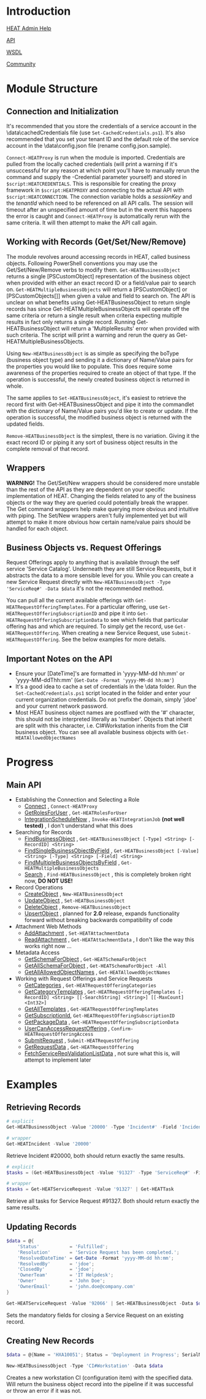 # Introduction
[HEAT Admin Help](https://<YOUR_TENANT_ID>/help/admin/index.html)

[API](https://help.ivanti.com/ht/help/en_US/ISM/2017/Content/Configure/Develop/Web%20Service.htm)

[WSDL](https://<YOUR_TENANT_ID>/ServiceAPI/FRSHEATIntegration.asmx?wsdl)

[Community](https://community.ivanti.com/community/heat-software/ivanti-service-manager-formerly-heat-service-management/heat-api-ivanti-service-manager)

# Module Structure

## Connection and Initialization

It's recommended that you store the credentials of a service account in the \data\cachedCredentials file (use `Set-CachedCredentials.ps1`). It's also recommended that you set your tenant ID and the default role of the service account in the \data\config.json file (rename config.json.sample).

`Connect-HEATProxy` is run when the module is imported. Credentials are pulled from the locally cached credentials (will print a warning if it's unsuccessful for any reason at which point you'll have to manually rerun the command and supply the -Credential parameter yourself) and stored in `$script:HEATCREDENTIALS`. This is responsible for creating the proxy framework in `$script:HEATPROXY` and connecting to the actual API with `$script:HEATCONNECTION`. The connection variable holds a _sessionKey_ and the _tenantId_ which need to be referenced on all API calls. The session will timeout after an unspecified amount of time but in the event this happens the error is caught and `Connect-HEATProxy` is automatically rerun with the same criteria. It will then attempt to make the API call again.

## Working with Records (Get/Set/New/Remove)

The module revolves around accessing records in HEAT, called business objects. Following PowerShell conventions you may use the Get/Set/New/Remove verbs to modify them. `Get-HEATBusinessObject` returns a single [PSCustomObject] representation of the business object when provided with either an exact record ID or a field/value pair to search on. `Get-HEATMultipleBusinessObjects` will return a [PSCustomObject] or [PSCustomObjects[]] when given a value and field to search on. The API is unclear on what benefits using Get-HEATBusinessObject to return single records has since Get-HEATMultipleBusinessObjects will operate off the same criteria or return a single result when criteria expecting multiple results in fact only returns a single record. Running Get-HEATBusinessObject will return a 'MultipleResults' error when provided with such criteria. The script will print a warning and rerun the query as Get-HEATMultipleBusinessObjects.

Using `New-HEATBusinessObject` is as simple as specifying the boType (business object type) and sending it a dictionary of Name/Value pairs for the properties you would like to populate. This does require some awareness of the properties required to create an object of that type. If the operation is successful, the newly created business object is returned in whole.

The same applies to `Set-HEATBusinessObject`, it's easiest to retrieve the record first with Get-HEATBusinessObject and pipe it into the commandlet with the dictionary of Name/Value pairs you'd like to create or update. If the operation is successful, the modified business object is returned with the updated fields.

`Remove-HEATBusinessObject` is the simplest, there is no variation. Giving it the exact record ID or piping it any sort of business object results in the complete removal of that record.

## Wrappers

**WARNING!** The Get/Set/New wrappers should be considered more unstable than the rest of the API as they are dependent on your specific implementation of HEAT. Changing the fields related to any of the business objects or the way they are queried could potentially break the wrapper. The Get command wrappers help make querying more obvious and intuitive with piping. The Set/New wrappers aren't fully implemented yet but will attempt to make it more obvious how certain name/value pairs should be handled for each object.

## Business Objects vs. Request Offerings

Request Offerings apply to anything that is available through the self service 'Service Catalog'. Underneath they are still Service Requests, but it abstracts the data to a more sensible level for you. While you can create a new Service Request directly with `New-HEATBusinessObject -Type 'ServiceReq#' -Data $data` it's not the recommended method.

You can pull all the current available offerings with `Get-HEATRequestOfferingTemplates`. For a particular offering, use `Get-HEATRequestOfferingSubscriptionID` and pipe it into `Get-HEATRequestOfferingSubscriptionData` to see which fields that particular offering has and which are required. To simply get the record, use `Get-HEATRequestOffering`. When creating a new Service Request, use `Submit-HEATRequestOffering`. See the below examples for more details.

## Important Notes on the API

  * Ensure your [DateTime]'s are formatted in 'yyyy-MM-dd hh:mm' or 'yyyy-MM-ddThh:mm' (`Get-Date -Format 'yyyy-MM-dd hh:mm'`)
  * It's a good idea to cache a set of credentials in the \data folder. Run the `Set-CachedCredentials.ps1` script located in the folder and enter your current organization credentials. Do not prefix the domain, simply 'jdoe' and your current network password.
  * Most HEAT business object names are postfixed with the '#' character, this should not be interpreted literally as 'number'. Objects that inherit are split with this character, i.e. CI#Workstation inherits from the CI# business object. You can see all available business objects with `Get-HEATAllowedObjectNames`

# Progress

## Main API

* Establishing the Connection and Selecting a Role
  * [Connect](https://help.ivanti.com/ht/help/en_US/ISM/2017/Content/Configure/Develop/Connect.htm#Using_the_Connect_WebMethod) , `Connect-HEATProxy`
  * [GetRolesForUser](https://help.ivanti.com/ht/help/en_US/ISM/2017/Content/Configure/Develop/Connect.htm#Using_the_Connect_WebMethod) , `Get-HEATRolesForUser`
  * [IntegrationScheduleNow](https://help.ivanti.com/ht/help/en_US/ISM/2017/Content/Configure/Develop/IntegrationScheduleNow.htm) , `Invoke-HEATIntegrationJob` __(not well tested)__ , I don't understand what this does
* Searching for Records
  * [FindBusinessObject](https://help.ivanti.com/ht/help/en_US/ISM/2017/Content/Configure/Develop/FindBusinessObject.htm#_Toc357184303) , `Get-HEATBusinessObject [-Type] <String> [-RecordID] <String>`
  * [FindSingleBusinessObjectByField](https://help.ivanti.com/ht/help/en_US/ISM/2017/Content/Configure/Develop/FindSingleBusinessObjectByField.htm#_Toc357184304) , `Get-HEATBusinessObject [-Value] <String> [-Type] <String> [-Field] <String>`
  * [FindMultipleBusinessObjectsByField](https://help.ivanti.com/ht/help/en_US/ISM/2017/Content/Configure/Develop/FindMultipleBusinessObjectsByField.htm#_Toc357184305) , `Get-HEATMultipleBusinessObjects`
  * [Search](https://help.ivanti.com/ht/help/en_US/ISM/2017/Content/Configure/Develop/Search.htm#_Toc357184306) , `Find-HEATBusinessObject` , this is completely broken right now, __DO NOT USE!__
* Record Operations
  * [CreateObject](https://help.ivanti.com/ht/help/en_US/ISM/2017/Content/Configure/Develop/CreateObject.htm#Using_the_CreateObject_Web_Method) , `New-HEATBusinessObject`
  * [UpdateObject](https://help.ivanti.com/ht/help/en_US/ISM/2017/Content/Configure/Develop/UpdateObject.htm#Using_the_UpdateObject_Web_Method) , `Set-HEATBusinessObject`
  * [DeleteObject](https://help.ivanti.com/ht/help/en_US/ISM/2017/Content/Configure/Develop/DeleteObject.htm#Using_the_DeleteObject_Web_Method) , `Remove-HEATBusinessObject`
  * [UpsertObject](https://help.ivanti.com/ht/help/en_US/ISM/2017/Content/Configure/Develop/UpsertObject.htm#Using_the_UpsertObject_Web_Method) , planned for **2.0** release, expands functionality forward without breaking backwards compatibility of code
* Attachment Web Methods
  * [AddAttachment](https://help.ivanti.com/ht/help/en_US/ISM/2017/Content/Configure/Develop/AddAttachment.htm#_Toc357184316) , `Set-HEATAttachmentData`
  * [ReadAttachment](https://help.ivanti.com/ht/help/en_US/ISM/2017/Content/Configure/Develop/ReadAttachment.htm#_Toc357184317) , `Get-HEATAttachmentData` , I don't like the way this works right now ...
* Metadata Access
  * [GetSchemaForObject](https://help.ivanti.com/ht/help/en_US/ISM/2017/Content/Configure/Develop/GetSchemaForObject.htm#_Toc357184319) , `Get-HEATSchemaForObject`
  * [GetAllSchemaForObject](https://help.ivanti.com/ht/help/en_US/ISM/2017/Content/Configure/Develop/GetAllSchemaForObject.htm#_Toc357184320) , `Get-HEATSchemaForObject -All`
  * [GetAllAllowedObjectNames](https://help.ivanti.com/ht/help/en_US/ISM/2017/Content/Configure/Develop/GetAllAllowedObjectNames.htm#_Toc357184321) , `Get-HEATAllowedObjectNames`
* Working with Request Offerings and Service Requests
  * [GetCategories](https://help.ivanti.com/ht/help/en_US/ISM/2017/Content/Configure/Develop/GetCategories.htm#Using_the_GetCategories_Web_Method) , `Get-HEATRequestOfferingCategories`
  * [GetCategoryTemplates](https://help.ivanti.com/ht/help/en_US/ISM/2017/Content/Configure/Develop/GetCategoryTemplates.htm#Using_the_GetCategoryTemplates_Web_Method) , `Get-HEATRequestOfferingTemplates [-RecordID] <String> [[-SearchString] <String>] [[-MaxCount] <Int32>]`
  * [GetAllTemplates](https://help.ivanti.com/ht/help/en_US/ISM/2017/Content/Configure/Develop/GetAllTemplates.htm#Using_the_GetAllTemplatesWebMethod) , `Get-HEATRequestOfferingTemplates`
  * [GetSubscriptionId](https://help.ivanti.com/ht/help/en_US/ISM/2017/Content/Configure/Develop/GetSubscriptionId.htm#Using_the_GetSubscriptionId_Web_Method), `Get-HEATRequestOfferingSubscriptionID`
  * [GetPackageData](https://help.ivanti.com/ht/help/en_US/ISM/2017/Content/Configure/Develop/GetPackageData.htm#Using_the_GetPackageDataWeb_Method) , `Get-HEATRequestOfferingSubscriptionData`
  * [UserCanAccessRequestOffering](https://help.ivanti.com/ht/help/en_US/ISM/2017/Content/Configure/Develop/UserCanAccessRequestOffering.htm#Using_the_UserCanAccessRequestOffering_Web_Method) , `Confirm-HEATRequestOfferingAccess`
  * [SubmitRequest](https://help.ivanti.com/ht/help/en_US/ISM/2017/Content/Configure/Develop/SubmitRequest.htm#Using_the_SubmitRequestWeb_Method) , `Submit-HEATRequestOffering`
  * [GetRequestData](https://help.ivanti.com/ht/help/en_US/ISM/2017/Content/Configure/Develop/GetRequestData.htm#Using_the_GetRequestData_Web_Method) , `Get-HEATRequestOffering`
  * [FetchServiceReqValidationListData](https://help.ivanti.com/ht/help/en_US/ISM/2017/Content/Configure/Develop/FetchServiceReqValidtionListData.htm#Using_the_FetchServiceReqValidationListData_Web_Method) , not sure what this is, will attempt to implement later

# Examples

## Retrieving Records

``` powershell
# explicit
Get-HEATBusinessObject -Value '20000' -Type 'Incident#' -Field 'IncidentNumber'

# wrapper
Get-HEATIncident -Value '20000'
```
Retrieve Incident #20000, both should return exactly the same results.

``` powershell
# explicit
$tasks = (Get-HEATBusinessObject -Value '91327' -Type 'ServiceReq#' -Field 'ServiceReqNumber').RecID | Get-HEATMultipleBusinessObjects -Type 'Task' -Field 'ParentLink_RecID'

# wrapper
$tasks = Get-HEATServiceRequest -Value '91327' | Get-HEATTask
```
Retrieve all tasks for Service Request #91327. Both should return exactly the same results.

## Updating Records

``` powershell
$data = @{
    'Status'           = 'Fulfilled';
    'Resolution'       = 'Service Request has been completed.';
    'ResolvedDateTime' = Get-Date -Format 'yyyy-MM-dd hh:mm';
    'ResolvedBy'       = 'jdoe';
    'ClosedBy'         = 'jdoe';
    'OwnerTeam'        = 'IT Helpdesk';
    'Owner'            = 'John Doe';
    'OwnerEmail'       = 'john.doe@company.com'
}

Get-HEATServiceRequest -Value '92066' | Set-HEATBusinessObject -Data $data
```
Sets the mandatory fields for closing a Service Request on an existing record.

## Creating New Records

``` powershell
$data = @{Name = 'HXA10051'; Status = 'Deployment in Progress'; SerialNumber = 'FF0088F'; AssetTag = 'A10051'}

New-HEATBusinessObject -Type 'CI#Workstation' -Data $data
```
Creates a new workstation CI (configuration item) with the specified data. Will return the business object record into the pipeline if it was successful or throw an error if it was not.
